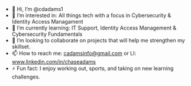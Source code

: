 - 👋 Hi, I’m @cdadams1
- 👀 I’m interested in: All things tech with a focus in Cybersecurity & Identity Access Managament 
- 🌱 I’m currently learning: IT Support, Identity Access Management & Cybersecurity Fundamentals 
- 💞️ I’m looking to collaborate on projects that will help me strengthen my skillset. 
- 📫 How to reach me: cadamsinfo@gmail.com or LI: www.linkedin.com/in/chaseadams
- ⚡ Fun fact: I enjoy working out, sports, and taking on new learning challenges. 

<!---
cdadams1/cdadams1 is a ✨ special ✨ repository because its `README.md` (this file) appears on your GitHub profile.
You can click the Preview link to take a look at your changes.
--->
